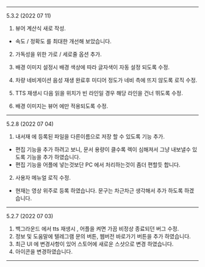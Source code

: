 
---

5.3.2 (2022 07 11)
1. 뷰어 계산식 새로 작성.
  - 속도 / 정확도 를 최대한 개선해 보았습니다. 

2. 가독성을 위한 가로 / 세로줄 옵션 추가. 

3. 배경 이미지 설정시 배경 색상에 따라 글자색이 자동 설정 되도록 수정. 

4. 차량 네비게이션 음성 재생 완료후 미디어 정도가 네비 측에 뜨지 않도록 로직 수정. 

5. TTS 재생시 다음 읽을 위치가 빈 라인일 경우 해당 라인을 건너 뛰도록 수정. 

6. 배경 이미지는 뷰어 에만 적용되도록 수정. 

---
5.2.8 (2022 07 04)
1. 내서재 에 등록된 파일을 다른이름으로 저장 할 수 있도록 기능 추가. 
  - 편집 기능을 추가 하려고 보니, 문서 용량이 클수록 렉이 심해져서 그냥 내보낼수 있도록 기능을 추가 하였습니다. 
  - 편집 기능을 어플에 넣는것보단 PC 에서 처리하는것이 좀더 편할듯 합니다. 

2. 사용자 메뉴얼 로직 수정. 
  - 현재는 영상 위주로 등록 하였습니다. 문구는 차근차근 생각해서 추가 하도록 하겠습니다. 

---

5.2.7 (2022 07 03)
1. 백그라운드 에서 tts 재생시 , 어플을 켜면 가끔 비정상 종료되던 버그 수정. 
2. 정보 및 도움말에 텔레그램 문의 버튼, 웹버전 바로가기 버튼을 추가 하였습니다. 
3. 최근 UI 에 변경사항이 있어 스토어에 새로운 스샷으로 변경 하였습니다. 
4. 아이콘을 변경하였습니다. 

---